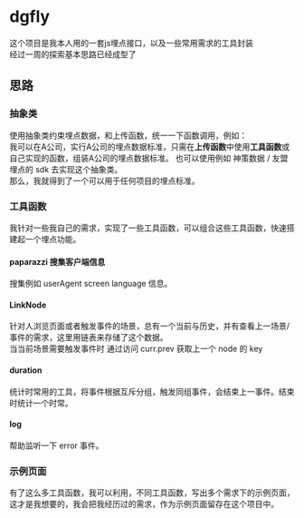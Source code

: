 # dgfly

这个项目是我本人用的一套js埋点接口，以及一些常用需求的工具封装  
经过一周的探索基本思路已经成型了  

## 思路

### 抽象类
使用抽象类约束埋点数据，和上传函数，统一一下函数调用，例如：  
我可以在A公司，实行A公司的埋点数据标准，只需在**上传函数**中使用**工具函数**或自己实现的函数，组装A公司的埋点数据标准。
也可以使用例如 神策数据 / 友盟 埋点的 sdk 去实现这个抽象类。  
那么，我就得到了一个可以用于任何项目的埋点标准。

### 工具函数
我针对一些我自己的需求，实现了一些工具函数，可以组合这些工具函数，快速搭建起一个埋点功能。

#### paparazzi 搜集客户端信息
搜集例如 userAgent screen language 信息。

#### LinkNode
针对人浏览页面或者触发事件的场景，总有一个当前与历史，并有查看上一场景/事件的需求，这里用链表来存储了这个数据。  
当当前场景需要触发事件时 通过访问 curr.prev 获取上一个 node 的 key  

#### duration
统计时常用的工具，将事件根据互斥分组，触发同组事件，会结束上一事件。结束时统计一个时常。

#### log
帮助监听一下 error 事件。

### 示例页面
有了这么多工具函数，我可以利用，不同工具函数，写出多个需求下的示例页面，这才是我想要的，我会把我经历过的需求，作为示例页面留存在这个项目中。